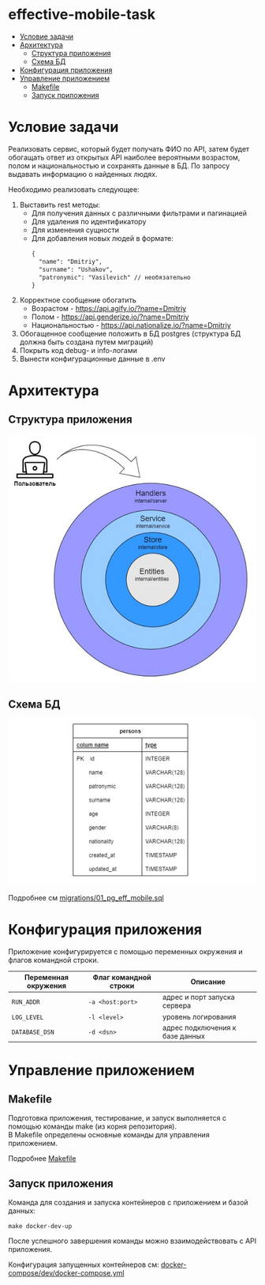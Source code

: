 # effective-mobile-task
- [Условие задачи](#task)
- [Архитектура](#arch)
  - [Структура приложения](#arch-struct)
  - [Схема БД](#arch-db)
- [Конфигурация приложения](#config)
- [Управление приложением](#management)
  - [Makefile](#management-makefile)
  - [Запуск приложения](#management-containers)
# Условие задачи <a name="task"/>
Реализовать сервис, который будет получать ФИО по API, затем будет обогащать ответ из открытых API наиболее вероятными возрастом, полом и национальностью и сохранять данные в
БД. По запросу выдавать информацию о найденных людях.  
  
Необходимо реализовать следующее:
1. Выставить rest методы:
    - Для получения данных с различными фильтрами и пагинацией
    - Для удаления по идентификатору
    - Для изменения сущности
    - Для добавления новых людей в формате:
      ```
      {
        "name": "Dmitriy",
        "surname": "Ushakov",
        "patronymic": "Vasilevich" // необязательно
      }
      ```
2. Корректное сообщение обогатить
    - Возрастом - https://api.agify.io/?name=Dmitriy
    - Полом - https://api.genderize.io/?name=Dmitriy
    - Национальностью - https://api.nationalize.io/?name=Dmitriy
3. Обогащенное сообщение положить в БД postgres (структура БД должна быть создана
путем миграций)
4. Покрыть код debug- и info-логами
5. Вынести конфигурационные данные в .env

# Архитектура <a name="arch"/>

## Структура приложения <a name="arch-struct"/>
![Структура приложения](docs/arch-structure.png)

## Схема БД <a name="arch-db"/>
![Схема БД](docs/arch-db.png)

Подробнее см [migrations/01_pg_eff_mobile.sql](migrations/01_pg_eff_mobile.sql)

# Конфигурация приложения <a name="config"/>

Приложение конфигурируется с помощью переменных окружения и флагов командной строки.

| Переменная окружения           | Флаг командной строки | Описание                                      |
|--------------------------------|-----------------------|-----------------------------------------------|
| `RUN_ADDR`                     | `-a <host:port>`      | адрес и порт запуска сервера                  |
| `LOG_LEVEL`                    | `-l <level>`          | уровень логирования                           |
| `DATABASE_DSN`                 | `-d <dsn>`            | адрес подключения к базе данных               |

# Управление приложением <a name="management">
## Makefile <a name="management-makefile">
Подготовка приложения, тестирование, и запуск выполняется с помощью команды make (из корня репозитория).  
В Makefile определены основные команды для управления приложением. 
  
Подробнее [Makefile](Makefile)  
  
## Запуск приложения <a name="management-containers">    
Команда для создания и запуска контейнеров с приложением и базой данных:  
```
make docker-dev-up
```      
После успешного завершения команды можно взаимодействовать с API приложения.  
  
Конфигурация запущенных контейнеров см: [docker-compose/dev/docker-compose.yml](docker-compose/dev/docker-compose.yml)
   
